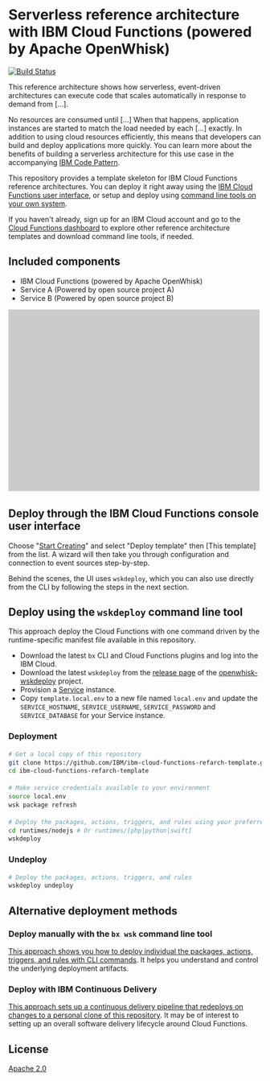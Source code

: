# Serverless reference architecture with IBM Cloud Functions (powered by Apache OpenWhisk)

[![Build Status](https://travis-ci.org/IBM/ibm-cloud-functions-refarch-template.svg?branch=master)](https://travis-ci.org/IBM/ibm-cloud-functions-refarch-template)

This reference architecture shows how serverless, event-driven architectures can execute code that scales automatically in response to demand from [...]. 

No resources are consumed until [...] When that happens, application instances are started to match the load needed by each [...] exactly. In addition to using cloud resources efficiently, this means that developers can build and deploy applications more quickly. You can learn more about the benefits of building a serverless architecture for this use case in the accompanying [IBM Code Pattern](https://developer.ibm.com/code/technologies/serverless/).

This repository provides a template skeleton for IBM Cloud Functions reference architectures. You can deploy it right away using the [IBM Cloud Functions user interface](#deploy-through-the-ibm-cloud-functions-console-user-interface), or setup and deploy using [command line tools on your own system](#deploy-using-the-wskdeploy-command-line-tool).

If you haven't already, sign up for an IBM Cloud account and go to the [Cloud Functions dashboard](https://console.bluemix.net/openwhisk/) to explore other reference architecture templates and download command line tools, if needed.

## Included components

- IBM Cloud Functions (powered by Apache OpenWhisk)
- Service A (Powered by open source project A)
- Service B (Powered by open source project B)

![Sample Architecture](img/refarch-placeholder.png)

## Deploy through the IBM Cloud Functions console user interface

Choose "[Start Creating](https://console.bluemix.net/openwhisk/create)" and select "Deploy template" then [This template] from the list. A wizard will then take you through configuration and connection to event sources step-by-step.

Behind the scenes, the UI uses `wskdeploy`, which you can also use directly from the CLI by following the steps in the next section.

## Deploy using the `wskdeploy` command line tool

This approach deploy the Cloud Functions with one command driven by the runtime-specific manifest file available in this repository.

- Download the latest `bx` CLI and Cloud Functions plugins and log into the IBM Cloud.
- Download the latest `wskdeploy` from the [release page](https://github.com/apache/incubator-openwhisk-wskdeploy/releases) of the [openwhisk-wskdeploy](https://github.com/apache/incubator-openwhisk-wskdeploy) project.
- Provision a [Service](https://console.ng.bluemix.net/catalog/services/) instance.
- Copy `template.local.env` to a new file named `local.env` and update the `SERVICE_HOSTNAME`, `SERVICE_USERNAME`, `SERVICE_PASSWORD` and `SERVICE_DATABASE` for your Service instance.

### Deployment

```bash
# Get a local copy of this repository
git clone https://github.com/IBM/ibm-cloud-functions-refarch-template.git
cd ibm-cloud-functions-refarch-template

# Make service credentials available to your environment
source local.env
wsk package refresh

# Deploy the packages, actions, triggers, and rules using your preferred language
cd runtimes/nodejs # Or runtimes/[php|python|swift]
wskdeploy
```

### Undeploy

```bash
# Deploy the packages, actions, triggers, and rules
wskdeploy undeploy
```

## Alternative deployment methods

### Deploy manually with the `bx wsk` command line tool

[This approach shows you how to deploy individual the packages, actions, triggers, and rules with CLI commands](bx-wsk/README.md). It helps you understand and control the underlying deployment artifacts.

### Deploy with IBM Continuous Delivery

[This approach sets up a continuous delivery pipeline that redeploys on changes to a personal clone of this repository](bx-cd/README.md). It may be of interest to setting up an overall software delivery lifecycle around Cloud Functions.

## License

[Apache 2.0](LICENSE)

